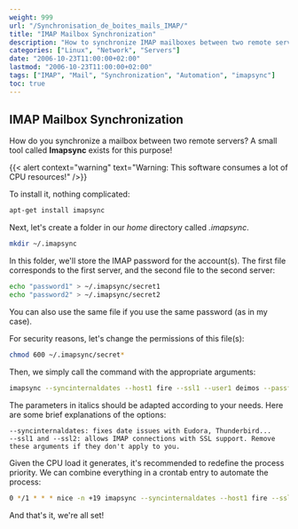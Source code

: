 ```yaml
---
weight: 999
url: "/Synchronisation_de_boites_mails_IMAP/"
title: "IMAP Mailbox Synchronization"
description: "How to synchronize IMAP mailboxes between two remote servers using imapsync"
categories: ["Linux", "Network", "Servers"]
date: "2006-10-23T11:00:00+02:00"
lastmod: "2006-10-23T11:00:00+02:00"
tags: ["IMAP", "Mail", "Synchronization", "Automation", "imapsync"]
toc: true
---
```


## IMAP Mailbox Synchronization

How do you synchronize a mailbox between two remote servers? A small tool called **Imapsync** exists for this purpose!

{{< alert context="warning" text="Warning: This software consumes a lot of CPU resources!" />}}

To install it, nothing complicated:

```bash
apt-get install imapsync
```

Next, let's create a folder in our _home_ directory called _.imapsync_.

```bash
mkdir ~/.imapsync
```

In this folder, we'll store the IMAP password for the account(s). The first file corresponds to the first server, and the second file to the second server:

```bash
echo "password1" > ~/.imapsync/secret1
echo "password2" > ~/.imapsync/secret2
```

You can also use the same file if you use the same password (as in my case).

For security reasons, let's change the permissions of this file(s):

```bash
chmod 600 ~/.imapsync/secret*
```

Then, we simply call the command with the appropriate arguments:

```bash
imapsync --syncinternaldates --host1 fire --ssl1 --user1 deimos --passfile1 ~/.imapsync/secret --host2 burnin --ssl2 --user2 deimos --passfile2 ~/.imapsync/secret
```

The parameters in italics should be adapted according to your needs. Here are some brief explanations of the options:

```
--syncinternaldates: fixes date issues with Eudora, Thunderbird...
--ssl1 and --ssl2: allows IMAP connections with SSL support. Remove these arguments if they don't apply to you.
```

Given the CPU load it generates, it's recommended to redefine the process priority. We can combine everything in a crontab entry to automate the process:

```bash
0 */1 * * * nice -n +19 imapsync --syncinternaldates --host1 fire --ssl1 --user1 deimos --passfile1 ~/.imapsync/secret --host2 burnin --ssl2 --user2 deimos --passfile2 ~/.imapsync/secret
```

And that's it, we're all set!
